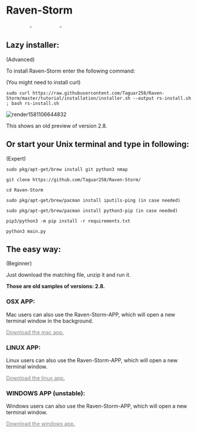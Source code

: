 # Raven-Storm

<a style="color: white;" href="https://taguar258.github.io/Raven-Storm/tutorial/installation#the-easy-way">Beginner</a> - <a style="color: white;" href="https://taguar258.github.io/Raven-Storm/tutorial/installation#lazy-installer">Advanced</a> - <a style="color: white;" href="https://taguar258.github.io/Raven-Storm/tutorial/installation#or-start-your-unix-terminal-and-type-in-following">Expert</a>


## Lazy installer:
(Advanced)

To install Raven-Storm enter the following command:

(You might need to install curl)

```sudo curl https://raw.githubusercontent.com/Taguar258/Raven-Storm/master/tutorial/installation/installer.sh --output rs-install.sh ; bash rs-install.sh```



![render1581106644832](https://user-images.githubusercontent.com/36562445/74063147-2336e400-49f0-11ea-898c-ccdfa3481b29.gif)

This shows an old preview of version 2.8.


## Or start your Unix terminal and type in following:
(Expert)

```sudo pkg/apt-get/brew install git python3 nmap```

```git clone https://github.com/Taguar258/Raven-Storm/```

```cd Raven-Storm```

```sudo pkg/apt-get/brew/pacman install iputils-ping (in case needed)```

```sudo pkg/apt-get/brew/pacman install python3-pip (in case needed)```

```pip3/python3 -m pip install -r requirements.txt```

```python3 main.py```

## The easy way:
(Beginner)

Just download the matching file, unzip it and run it.

**Those are old samples of versions: 2.8.**

### OSX APP:
Mac users can also use the Raven-Storm-APP, which will open a new terminal window in the background.

<a style="color: grey" href="https://github.com/Taguar258/Raven-Storm/releases/download/2.8/Raven-Storm-APP-MAC.zip">Download the mac app.</a>

### LINUX APP:
Linux users can also use the Raven-Storm-APP, which will open a new terminal window.

<a style="color: grey" href="https://github.com/Taguar258/Raven-Storm/releases/download/2.8/Raven-Storm-APP-LINUX.zip">Download the linux app.</a>

### WINDOWS APP (unstable):
Windows users can also use the Raven-Storm-APP, which will open a new terminal window.

<a style="color: grey" href="https://github.com/Taguar258/Raven-Storm/releases/download/2.8/Raven-Storm-APP-WINDOWS-unstable.zip">Download the windows app.</a>
